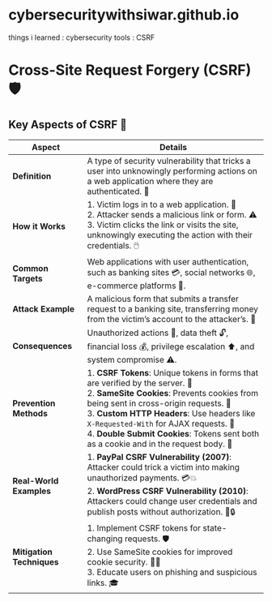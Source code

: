 # cybersecuritywithsiwar.github.io

things i learned :
cybersecurity tools : 
CSRF
# Cross-Site Request Forgery (CSRF) 🛡️

## Key Aspects of CSRF 🔑

| **Aspect**               | **Details**                                                                                   |
|--------------------------|-----------------------------------------------------------------------------------------------|
| **Definition**            | A type of security vulnerability that tricks a user into unknowingly performing actions on a web application where they are authenticated. 🤖 |
| **How it Works**          | 1. Victim logs in to a web application. 🔐 <br> 2. Attacker sends a malicious link or form. ⚠️ <br> 3. Victim clicks the link or visits the site, unknowingly executing the action with their credentials. 🖱️ |
| **Common Targets**        | Web applications with user authentication, such as banking sites 💳, social networks 🌐, e-commerce platforms 🛒. |
| **Attack Example**        | A malicious form that submits a transfer request to a banking site, transferring money from the victim’s account to the attacker’s. 💸 |
| **Consequences**          | Unauthorized actions 🚨, data theft 🔓, financial loss 💰, privilege escalation ⬆️, and system compromise ⚠️. |
| **Prevention Methods**    | 1. **CSRF Tokens**: Unique tokens in forms that are verified by the server. 🔑 <br> 2. **SameSite Cookies**: Prevents cookies from being sent in cross-origin requests. 🍪 <br> 3. **Custom HTTP Headers**: Use headers like `X-Requested-With` for AJAX requests. 📡 <br> 4. **Double Submit Cookies**: Tokens sent both as a cookie and in the request body. 🔄 |
| **Real-World Examples**   | 1. **PayPal CSRF Vulnerability (2007)**: Attacker could trick a victim into making unauthorized payments. 💳💥 <br> 2. **WordPress CSRF Vulnerability (2010)**: Attackers could change user credentials and publish posts without authorization. 📝🔒 |
| **Mitigation Techniques** | 1. Implement CSRF tokens for state-changing requests. 🛡️ <br> 2. Use SameSite cookies for improved cookie security. 🍪🔐 <br> 3. Educate users on phishing and suspicious links. 🎓 |

